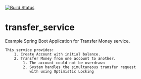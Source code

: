 [![Build Status](https://travis-ci.org/burakahmetyoruk/transfer_service.svg?branch=master)](https://travis-ci.org/burakahmetyoruk/transfer_service)

# transfer_service
Example Spring Boot Application for Transfer Money service.
```
This service provides:
    1. Create Account with initial balance.
    2. Transfer Money from one account to another.
        1. The account could not be overdrawn
        2. System handles the simultaneous transfer request 
           with using Optimistic Locking
```